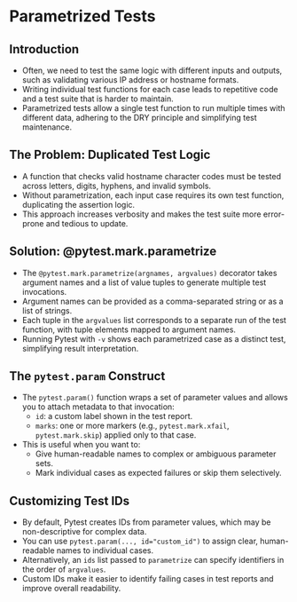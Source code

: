 # Parametrized Tests

## Introduction

- Often, we need to test the same logic with different inputs and outputs, such as validating various IP address or hostname formats.
- Writing individual test functions for each case leads to repetitive code and a test suite that is harder to maintain.
- Parametrized tests allow a single test function to run multiple times with different data, adhering to the DRY principle and simplifying test maintenance.

## The Problem: Duplicated Test Logic

- A function that checks valid hostname character codes must be tested across letters, digits, hyphens, and invalid symbols.
- Without parametrization, each input case requires its own test function, duplicating the assertion logic.
- This approach increases verbosity and makes the test suite more error-prone and tedious to update.

## Solution: @pytest.mark.parametrize

- The `@pytest.mark.parametrize(argnames, argvalues)` decorator takes argument names and a list of value tuples to generate multiple test invocations.
- Argument names can be provided as a comma-separated string or as a list of strings.
- Each tuple in the `argvalues` list corresponds to a separate run of the test function, with tuple elements mapped to argument names.
- Running Pytest with `-v` shows each parametrized case as a distinct test, simplifying result interpretation.

## The `pytest.param` Construct

- The `pytest.param()` function wraps a set of parameter values and allows you to attach metadata to that invocation:
  - `id`: a custom label shown in the test report.
  - `marks`: one or more markers (e.g., `pytest.mark.xfail`, `pytest.mark.skip`) applied only to that case.
- This is useful when you want to:
  - Give human-readable names to complex or ambiguous parameter sets.
  - Mark individual cases as expected failures or skip them selectively.

## Customizing Test IDs

- By default, Pytest creates IDs from parameter values, which may be non-descriptive for complex data.
- You can use `pytest.param(..., id="custom_id")` to assign clear, human-readable names to individual cases.
- Alternatively, an `ids` list passed to `parametrize` can specify identifiers in the order of `argvalues`.
- Custom IDs make it easier to identify failing cases in test reports and improve overall readability.
